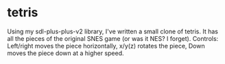 # tetris

Using my sdl-plus-plus-v2 library, I've written a small clone of tetris. It has all the pieces of the original SNES game (or was it NES? I forget).
Controls:
Left/right moves the piece horizontally,
x/y(z) rotates the piece,
Down moves the piece down at a higher speed.
